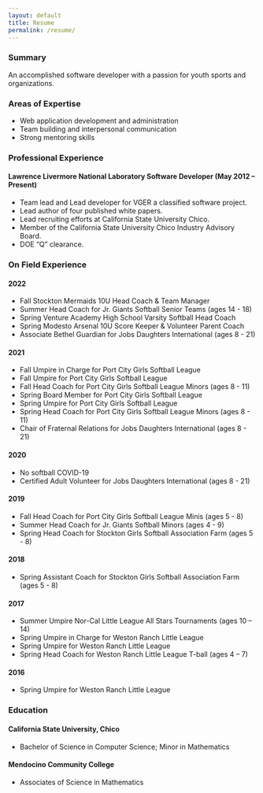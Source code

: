```yaml
---
layout: default
title: Resume
permalink: /resume/
---
```



### Summary
An accomplished software developer with a passion for youth sports and organizations.

### Areas of Expertise

* Web application development and administration
* Team building and interpersonal communication
* Strong mentoring skills

### Professional Experience

#### Lawrence Livermore National Laboratory Software Developer (May 2012 – Present)

* Team lead and Lead developer for VGER a classified software project.
* Lead author of four published white papers.
* Lead recruiting efforts at California State University Chico.
* Member of the California State University Chico Industry Advisory Board.
* DOE “Q” clearance.

### On Field Experience

#### 2022

* Fall Stockton Mermaids 10U Head Coach & Team Manager
* Summer Head Coach for Jr. Giants Softball Senior Teams (ages 14 - 18)
* Spring Venture Academy High School Varsity Softball Head Coach
* Spring Modesto Arsenal 10U Score Keeper & Volunteer Parent Coach 
* Associate Bethel Guardian for Jobs Daughters International (ages 8 - 21)

#### 2021

* Fall Umpire in Charge for Port City Girls Softball League
* Fall Umpire for Port City Girls Softball League
* Fall Head Coach for Port City Girls Softball League Minors (ages 8 - 11)
* Spring Board Member for Port City Girls Softball League
* Spring Umpire for Port City Girls Softball League
* Spring Head Coach for Port City Girls Softball League Minors (ages 8 - 11)
* Chair of Fraternal Relations for Jobs Daughters International (ages 8 - 21)

#### 2020

* No softball COVID-19
* Certified Adult Volunteer for Jobs Daughters International (ages 8 - 21)

#### 2019

* Fall Head Coach for Port City Girls Softball League Minis (ages 5 - 8)
* Summer Head Coach for Jr. Giants Softball Minors (ages 4 - 9)
* Spring Head Coach for Stockton Girls Softball Association Farm (ages 5 - 8)

#### 2018

* Spring Assistant Coach for Stockton Girls Softball Association Farm (ages 5 - 8)

#### 2017

* Summer Umpire Nor-Cal Little League All Stars Tournaments (ages 10 – 14)
* Spring Umpire in Charge for Weston Ranch Little League 
* Spring Umpire for Weston Ranch Little League
* Spring Head Coach for Weston Ranch Little League T-ball (ages 4 – 7)

#### 2016

* Spring Umpire for Weston Ranch Little League

### Education

#### California State University, Chico 

* Bachelor of Science in Computer Science; Minor in Mathematics

#### Mendocino Community College 

* Associates of Science in Mathematics
